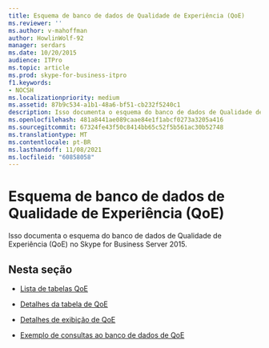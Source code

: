 ```yaml
---
title: Esquema de banco de dados de Qualidade de Experiência (QoE)
ms.reviewer: ''
ms.author: v-mahoffman
author: HowlinWolf-92
manager: serdars
ms.date: 10/20/2015
audience: ITPro
ms.topic: article
ms.prod: skype-for-business-itpro
f1.keywords:
- NOCSH
ms.localizationpriority: medium
ms.assetid: 87b9c534-a1b1-48a6-bf51-cb232f5240c1
description: Isso documenta o esquema do banco de dados de Qualidade de Experiência (QoE) no Skype for Business Server 2015.
ms.openlocfilehash: 481a8441ae089caae84e1f1abcf0273a3205a416
ms.sourcegitcommit: 67324fe43f50c8414bb65c52f5b561ac30b52748
ms.translationtype: MT
ms.contentlocale: pt-BR
ms.lasthandoff: 11/08/2021
ms.locfileid: "60858058"
---
```

# <a name="quality-of-experience-qoe-database-schema"></a>Esquema de banco de dados de Qualidade de Experiência (QoE)
 
Isso documenta o esquema do banco de dados de Qualidade de Experiência (QoE) no Skype for Business Server 2015.
  
## <a name="in-this-section"></a>Nesta seção

- [Lista de tabelas QoE](list-of-qoe-tables.md)
    
- [Detalhes da tabela de QoE](qoe-table-details.md)
    
- [Detalhes de exibição de QoE](qoe-view-details.md)
    
- [Exemplo de consultas ao banco de dados de QoE](sample-qoe-database-queries.md)
    

